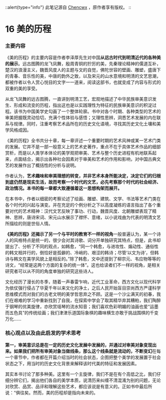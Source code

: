 ::alert{type="info"}
此笔记源自 [Chencwx](https://github.com/chencwx) ，原作者享有版权。
::

# 16 美的历程

### 主要内容

《美的历程》的主要内容是作者李泽厚先生对中国**从远古时代到明清近代的各种美的展示**。远古图腾的龙飞凤舞，殷周青铜的狞厉的美，先秦理论精神的儒道互补，楚汉的浪漫主义，魏晋风度人的主题与文的自觉，佛陀世容的壁画、雕塑，盛唐下的青春、音乐性的美，中唐的韵外之致，以及宋元的山水意境和明清的文艺思潮，都被作者以令人赏心悦目的文字一一道来，阅读这部书，也就变成了内容与形式的双重的美的享受。

从龙飞凤舞的远古图腾，一直讲到明清工艺，宏观地描述了中华民族审美意识发生、形成和流变的历程，指出这也是以实践理性为特征的民族审美意识的积淀过程。该书为中国美学史勾画了一个整体轮廓。书中对各个时期、各种类型的艺术的审美把握既灵动恰切，充满个性体验与感悟；又理性思辨，洞悉艺术发展的内在联系与规律。同时，注重考察艺术品所在的历史文化语境，寻找其历史文化土壤和美学风格成因。

《美的历程》全书共分十章，每一章评述一个重要时期的艺术风神或某一艺术门类的发展。它并不是一部一般意义上的艺术史著作，重点不在于具体艺术作品的细部赏析，而是以人类学本体论的美学观把审美、艺术与整个历史进程有机地联系起来，点面结合，揭示出各种社会因素对于审美和艺术的作用和影响，对中国古典文艺的发展作出了概括性的分析与说明。

作者认为，**艺术趣味和审美理想的转变，并非艺术本身所能决定，决定它们的归根到底仍然是现实生活，故而考察一个时代的文艺，必先考察那个时代的社会经济、政治情况。本书的每一章都大致遵循着这一思想构架而展开。**

在本书中，作者以细密的考察论述了绘画、雕塑、建筑、文学、书法等艺术门类在各个时代的兴起与演变。并在充足的个例分析之下以高度凝练的语言指出了各个重要对代的艺术精神：汉代文艺反映了事功、行动，魏晋风度、北朝雕塑表现了精神、思辨，唐诗宋词、宋元山水展示了襟怀、意绪，以小说戏曲为代表的明清文艺所描绘的则是世俗人情。

**《美的历程》还揭示了另一个与平时的教育不一样的视角**一般普遍认为，某一个诗人的风格特点是统一的，很少会对其诗歌、词分开单独研究其特点，但是，此书却提出了、分析了不同的观点，如韩愈，“同一个韩愈，与进攻性、煽动性、通俗性的韩文相并行的，倒恰好是孤僻的、冷峭的、艰涩的韩诗；尽管‘以文为诗’，但韩诗与韩文在美学风貌上是相反的。”除了韩愈，文中还提到了柳宗元、韦应物等等的诗文，“经常是这两个方面的复杂的统一体”。这也给读者们不一样的视角，是相关研究者可以从不同的角度单独的研究这些诗人。

文化经历了漫长的冬季，随着一声春雷乍响，近代工业革命，西方文化以现代科学为依仗强行侵占了华夏千年以来文化的净土，之后人民开始盲目崇尚西方严谨科学思维模式而对我们的古老文明的美学哲思弃之不顾。这是一个沙尘满天的初春，我们在艰难的学习中重新找到了自我，在探索中学会了取其精华弃其糟粕，我们陶醉于钢琴的优美旋律，亦欣赏瑶琴的流水知音；我们喜欢色彩明媚的油画也爱“运墨而五色具”的传统绘画；我们津津乐道国际象棋的趣味横生亦敢于挑战围棋的千变万化……

### 核心观点以及由此启发的学术思考

**第一，审美意识总是在一定的历史文化发展中发展的，并通过对审美对象变现出来。如果我们把所有审美对象当做线条，那么这个线条就是流动的，不断变幻**在每一个章节中，作者都在开篇介绍当时的社会状态，企图把整个美学的发展置于社会状态之下，用当时的历史文化背景来解释该时代美的特征和发展因素。

其实本书讨论了那多种美。这里有一个主旋律，我们不是在有个高低之比，我们仔细分辨它们，揭出他们各自的美学本质，说清历来纠缠不清混淆为别的问题，无论对欣赏、品赏、品评和理解这些艺术，都应该说是有意义的。正如书中最后所说：“俱往矣。然而，美的历程却是指向未来的。